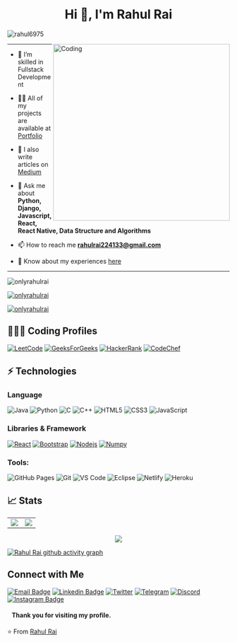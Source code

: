 <h1 align="center">Hi 👋, I'm Rahul Rai</h1>


<p align="left"> <img src="https://komarev.com/ghpvc/?username=onlyrahulrai&label=Profile%20views&color=0e75b6&style=flat" alt="rahul6975" /> </p>

<img align="right" alt="Coding" width="400" src="https://media.giphy.com/media/odmqozPudZor6yF3VK/giphy.gif">

<hr />

- 🌱 I’m skilled in Fullstack Development

- 👨‍💻 All of my projects are available at [Portfolio](https://rahulrai.vercel.app/#/)

- 📝 I also write articles on [Medium](https://rahulrai.medium.com)

- 💬 Ask me about **Python, Django, Javascript, React, React Native, Data Structure and Algorithms**

- 📫 How to reach me **rahulrai224133@gmail.com**

- 📄 Know about my experiences [here](https://rahulrai.vercel.app)

<hr />


<p align="left"> <img src="https://komarev.com/ghpvc/?username=onlyrahulrai&label=Profile%20views&color=0e75b6&style=flat" alt="onlyrahulrai" /> </p>

<p align="left"> <a href="https://github.com/ryo-ma/github-profile-trophy"><img src="https://github-profile-trophy.vercel.app/?username=onlyrahulrai" alt="onlyrahulrai" /></a> </p>

<p align="left"> <a href="https://twitter.com/onlyrahulrai" target="blank"><img src="https://img.shields.io/twitter/follow/onlyrahulrai?logo=twitter&style=for-the-badge" alt="onlyrahulrai" /></a> </p>

## 👨🏻‍💻 Coding Profiles

[![LeetCode](https://img.shields.io/badge/-LeetCode-FFA116?style=flat-square&logo=LeetCode&logoColor=black)](https://leetcode.com/onlyrahulrai/)
[![GeeksForGeeks](https://img.shields.io/badge/-GeeksForGeeks-05CC47?style=flat-square&logo=GeeksForGeeks&logoColor=black)](https://auth.geeksforgeeks.org/user/onlyrahulrai)
[![HackerRank](https://img.shields.io/badge/-HackerRank-2EC866?style=flat-square&logo=HackerRank&logoColor=white)](https://www.hackerrank.com/onlyrahulrai)
[![CodeChef](https://img.shields.io/badge/-CodeChef-5B4638?style=flat-square&logo=CodeChef&logoColor=white)](https://www.codechef.com/users/onlyrahulrai)

## ⚡ Technologies

### Language

![Java](https://img.shields.io/badge/-java-E34A86?style=flat-square&logo=java)
![Python](https://img.shields.io/badge/-Python-black?style=flat-square&logo=Python)
![C](https://img.shields.io/badge/-C-00599C?style=flat-square&logo=c)
![C++](https://img.shields.io/badge/-C++-00599C?style=flat-square&logo=cplusplus)
![HTML5](https://img.shields.io/badge/-HTML5-E34F26?style=flat-square&logo=html5&logoColor=white)
![CSS3](https://img.shields.io/badge/-CSS3-1572B6?style=flat-square&logo=css3)
![JavaScript](https://img.shields.io/badge/-JavaScript-black?style=flat-square&logo=javascript)

### Libraries & Framework

[![React](https://img.shields.io/badge/-React-black?style=flat-square&logo=react)](https://reactjs.org/)
[![Bootstrap](https://img.shields.io/badge/-Bootstrap-563D7C?style=flat-square&logo=bootstrap)](https://getbootstrap.com/)
[![Nodejs](https://img.shields.io/badge/-Nodejs-black?style=flat-square&logo=Node.js)](https://nodejs.org/)<!-- ![MongoDB](https://img.shields.io/badge/MongoDB-%234ea94b.svg?logo=mongodb&logoColor=white) -->
[![Numpy](https://img.shields.io/badge/Numpy%20-%23013243.svg?logo=numpy&style=flat-square&logoColor=white)](https://numpy.org/)

### Tools:

![GitHub Pages](https://img.shields.io/badge/GitHub%20Pages-%23327FC7.svg?logo=github&style=flat-square&logoColor=white)
![Git](https://img.shields.io/badge/-Git-black?style=flat-square&logo=git)
![VS Code](https://img.shields.io/badge/-VS%20Code-007ACC?style=flat-square&logo=visual-studio-code)
![Eclipse](https://img.shields.io/badge/Eclipse-2C2255?style=flat-square&logo=eclipse&logoColor=white)
![Netlify](https://img.shields.io/badge/-Netlify-%2300C7B7?style=flat-square&logo=netlify&logoColor=ffffff)
![Heroku](https://img.shields.io/badge/Heroku%20-%23430098.svg?style=flat-square&logo=heroku&logoColor=white)

## 📈 Stats

<table>
<tr>
<td>
<img src="https://github-readme-stats.vercel.app/api?username=onlyrahulrai&include_all_commits=true&count_private=true&show_icons=true&line_height=20&theme=tokyonight"/>
<td><img src="https://github-readme-stats.vercel.app/api/top-langs?username=onlyrahulrai&show_icons=true&locale=en&layout=compact&theme=tokyonight" />
</td>
</tr>
</table>
<p align="center">
<img align="center" src="https://github-readme-streak-stats.herokuapp.com/?user=onlyrahulrai&theme=tokyonight" />
</p>

<!-- <img alt="Rahul Rai Activity Graph" src="https://activity-graph.herokuapp.com/graph?username=onlyrahulrai&bg_color=0D1117&color=5BCDEC&line=5BCDEC&point=FFFFFF&hide_border=true" /> -->

[![Rahul Rai github activity graph](https://github-readme-activity-graph.vercel.app/graph?username=onlyrahulrai&bg_color=fffff0&color=708090&line=24292e&point=24292e&area=true&hide_border=true)](https://github.com/onlyrahulrai/github-readme-activity-graph)

## Connect with Me
[![Email Badge](https://img.shields.io/badge/-Email-c14438?style=flat-square&logo=Gmail&logoColor=white&link=mailto:rrai06125@gmail.com)](mailto:rrai06125@gmail.com)
[![Linkedin Badge](https://img.shields.io/badge/-LinkedIn-blue?style=flat-square&logo=Linkedin&logoColor=white&link=https://www.linkedin.com/in/onlyrahulrai/)](https://www.linkedin.com/in/onlyrahulrai/)
[![Twitter](https://img.shields.io/badge/Twitter-1DA1F2?style=flat-square&logo=twitter&logoColor=white)](https://twitter.com/onlyrahulrai)
[![Telegram](https://img.shields.io/badge/-Telegram-blue?style=flat-square&logo=Telegram&logoColor=white)](https://t.me/onlyrahulrai)
[![Discord](https://img.shields.io/badge/-Discord-7289DA?style=flat-square&logo=discord&logoColor=white)](https://discordapp.com/users/745686149359599707)
[![Instagram Badge](https://img.shields.io/badge/-Instagram-purple?style=flat-square&logo=instagram&logoColor=white&link=https://instagram.com/onlyrahulrai/)](https://instagram.com/onlyrahulrai)


#### &nbsp;&nbsp; Thank you for visiting my profile.

⭐️ From [Rahul Rai](https://github.com/onlyrahulrai)

